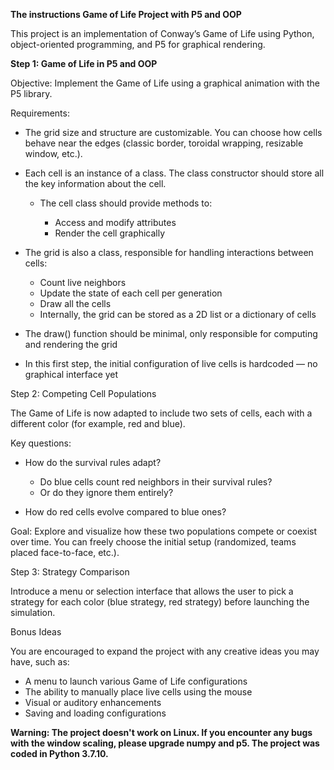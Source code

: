 **The instructions Game of Life Project with P5 and OOP**

This project is an implementation of Conway’s Game of Life using Python, object-oriented programming, and P5 for graphical rendering.

**Step 1: Game of Life in P5 and OOP**

Objective: Implement the Game of Life using a graphical animation with the P5 library.

Requirements:

* The grid size and structure are customizable. You can choose how cells behave near the edges (classic border, toroidal wrapping, resizable window, etc.).
* Each cell is an instance of a class. The class constructor should store all the key information about the cell.

  * The cell class should provide methods to:

    * Access and modify attributes
    * Render the cell graphically
* The grid is also a class, responsible for handling interactions between cells:

  * Count live neighbors
  * Update the state of each cell per generation
  * Draw all the cells
  * Internally, the grid can be stored as a 2D list or a dictionary of cells
* The draw() function should be minimal, only responsible for computing and rendering the grid
* In this first step, the initial configuration of live cells is hardcoded — no graphical interface yet

Step 2: Competing Cell Populations

The Game of Life is now adapted to include two sets of cells, each with a different color (for example, red and blue).

Key questions:

* How do the survival rules adapt?

  * Do blue cells count red neighbors in their survival rules?
  * Or do they ignore them entirely?
* How do red cells evolve compared to blue ones?

Goal:
Explore and visualize how these two populations compete or coexist over time. You can freely choose the initial setup (randomized, teams placed face-to-face, etc.).

Step 3: Strategy Comparison

Introduce a menu or selection interface that allows the user to pick a strategy for each color (blue strategy, red strategy) before launching the simulation.

Bonus Ideas

You are encouraged to expand the project with any creative ideas you may have, such as:

* A menu to launch various Game of Life configurations
* The ability to manually place live cells using the mouse
* Visual or auditory enhancements
* Saving and loading configurations


 **Warning: The project doesn't work on Linux. If you encounter any bugs with the window scaling, please upgrade numpy and p5. The project was coded in Python 3.7.10.** 
